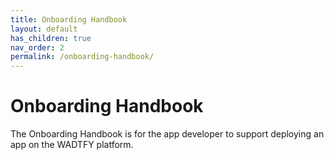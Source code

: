 ```yaml
---
title: Onboarding Handbook
layout: default
has_children: true
nav_order: 2
permalink: /onboarding-handbook/
---
```


<!-- DOCTOC SKIP -->

# Onboarding Handbook

The Onboarding Handbook is for the app developer to support deploying an app on the WADTFY platform.

<!--
* [Getting Started](getting-started.html) with an app
* [UNITY App Yaml](unity-app-yaml.html) to configure UNITY features specifically for a UNITY app
* [Connect IT](connect-it.html) document your app in Connect IT
* [App Configuration](app-configuration.html) of a UNITY app on different environments
* [Authentication and Authorization](authentication-and-authorization.html) to secure access to a UNITY app
* [Resources](resources.html) requested by an app for compute and memory
* [URLs](urls.html) generated by UNITY for a UNITY app
* [Certificates](certificates.html), TLS and calls to external services
* [Security](security.html) topics such as vulnerability scanning on the app's code
* [Telemetry](telemetry.html) data such as logs, metrics and tracing of UNITY applications.
* [External services](external-services.html) called from UNITY applications.
* [HTTP Headers](http-headers.html) configure HTTP headers.
* [Maven Packages](maven-packages.html) maven config for GHE packages or BMW nexus.
* [Kubernetes](kubernetes.html) interacting with the application's running containers.
* [Diagnostics](diagnostics.html) debug and profile to troubleshoot UNITY applications.
* [PostgreSQL Flexible Server](postgresql-flexible-server.html) provision a PostgreSQL database server.
* [Decommission App](decommission-app.html) decommission UNITY application
-->

<!--
verify the nav_order by running (-E is for --regexp-extended)

grep "nav_order:" *.md | sed -E 's/(.*):nav_order: ([0-9]+).*/\2 \1/' | sort -V
-->

